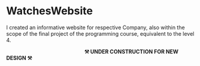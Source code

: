 # WatchesWebsite

I created an informative website for respective Company, also within the scope of the final project of the programming course, equivalent to the level 4.


&nbsp;&nbsp;&nbsp;&nbsp;&nbsp;&nbsp;&nbsp;&nbsp;&nbsp;&nbsp;&nbsp;&nbsp;&nbsp;&nbsp;&nbsp;&nbsp;&nbsp;&nbsp;&nbsp;&nbsp;&nbsp;&nbsp;&nbsp;&nbsp;&nbsp;&nbsp;&nbsp;&nbsp;&nbsp;&nbsp;&nbsp;&nbsp;&nbsp;&nbsp;&nbsp;&nbsp;&nbsp;&nbsp;&nbsp;&nbsp;&nbsp;&nbsp;&nbsp;&nbsp;&nbsp;&nbsp;&nbsp;&nbsp;&nbsp;&nbsp;&nbsp;&nbsp;&nbsp;<b>⚒️ UNDER CONSTRUCTION FOR NEW DESIGN ⚒️</b>
